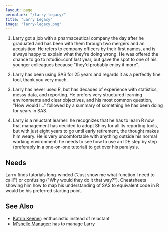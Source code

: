 ```yaml
---
layout: page
permalink: "/larry-legacy/"
title: "Larry Legacy"
image: "larry-legacy.png"
---
```


1. Larry got a job with a pharmaceutical company the day after he graduated and
   has been with them through two mergers and an acquisition. He refers to
   company officers by their first names, and is always happy to explain what
   they're doing wrong. He was offered the chance to go to rstudio::conf last
   year, but gave the spot to one of his younger colleagues because "they'd
   probably enjoy it more".

2. Larry has been using SAS for 25 years and regards it as a perfectly fine
   tool, thank you very much.

3. Larry has never used R, but has decades of experience with statistics, messy
   data, and reporting. He prefers very structured learning environments and
   clear objectives, and his most common question, "How would I…" followed by a
   summary of something he has been doing for years in SAS.

4. Larry is a reluctant learner: he recognizes that he has to learn R now that
   management has decided to adopt Shiny for all its reporting tools, but with
   just eight years to go until early retirement, the thought makes him
   weary. He is very uncomfortable with anything outside his normal working
   environment: he needs to see how to use an IDE step by step (preferably in a
   one-on-one tutorial) to get over his paralysis.

## Needs

Larry finds tutorials long-winded ("Just show me what function I need to call!")
or confusing ("Why would they do it that way?"). Cheatsheets showing him how to
map his understanding of SAS to equivalent code in R would be his preferred
starting point.

## See Also

-   [Katrin Keener](../katrin-keener): enthusiastic instead of reluctant
-   [M'shelle Manager](../mshelle-manager): has to manage Larry
